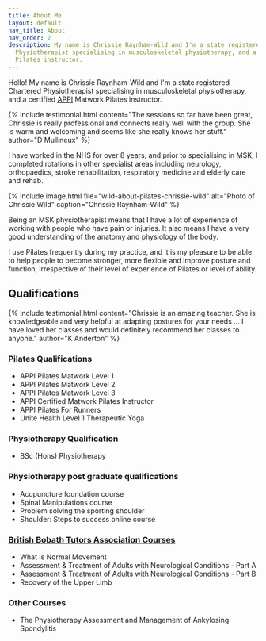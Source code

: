 ```yaml
---
title: About Me
layout: default
nav_title: About
nav_order: 2
description: My name is Chrissie Raynham-Wild and I'm a state registered Chartered
  Physiotherapist specialising in musculoskeletal physiotherapy, and a certified APPI  Matwork
  Pilates instructor.
---
```


Hello! My name is Chrissie Raynham-Wild and I'm a state registered Chartered Physiotherapist specialising in musculoskeletal physiotherapy, and a certified [<abbr title="The Australian Physiotherapy & Pilates Institute">APPI</abbr>][1] Matwork Pilates instructor.

{% include testimonial.html
    content="The sessions so far have been great, Chrissie is really professional and connects really well with the group. She is warm and welcoming and seems like she really knows her stuff."
    author="D Mullineux" %}

I have worked in the NHS for over 8 years, and prior to specialising in MSK, I completed rotations in other specialist areas including neurology, orthopaedics, stroke rehabilitation, respiratory medicine and elderly care and rehab.

{% include image.html
    file="wild-about-pilates-chrissie-wild"
    alt="Photo of Chrissie Wild"
    caption="Chrissie Raynham-Wild"
%}

Being an MSK physiotherapist means that I have a lot of experience of working with people who have pain or injuries. It also means I have a very good understanding of the anatomy and physiology of the body.

I use Pilates frequently during my practice, and it is my pleasure to be able to help people to become stronger, more flexible and improve posture and function, irrespective of their level of experience of Pilates or level of ability.

## Qualifications

{% include testimonial.html
    content="Chrissie is an amazing teacher. She is knowledgeable and very helpful at adapting postures for your needs &hellip; I have loved her classes and would definitely recommend her classes to anyone."
    author="K Anderton"
%}

### Pilates Qualifications

* APPI Pilates Matwork Level 1
* APPI Pilates Matwork Level 2
* APPI Pilates Matwork Level 3
* APPI Certified Matwork Pilates Instructor
* APPI Pilates For Runners
* Unite Health Level 1 Therapeutic Yoga

### Physiotherapy Qualification

* BSc (Hons) Physiotherapy

### Physiotherapy post graduate qualifications

* Acupuncture foundation course
* Spinal Manipulations course
* Problem solving the sporting shoulder
* Shoulder: Steps to success online course

### [British Bobath Tutors Association Courses][2]

* What is Normal Movement
* Assessment & Treatment of Adults with Neurological Conditions - Part A
* Assessment & Treatment of Adults with Neurological Conditions - Part B
* Recovery of the Upper Limb

### Other Courses

* The Physiotherapy Assessment and Management of Ankylosing Spondylitis

[1]: https://www.appihealthgroup.com/Community/Instructors-directory/Christine-Raynham-Wild-Fully-Certified
[2]: https://www.bbta.org.uk/
